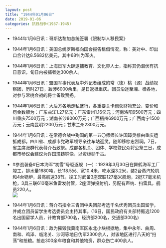 ```yaml
---
layout: post
title: "1944年01月06日"
date: 2019-01-06
categories: 抗日战争(1937-1945)
---
```


<meta name="referrer" content="no-referrer" />

- 1944年1月6日讯：哥斯达黎加总统签署《限制华人移民案》 

- 1944年1月6日讯：美国总统罗斯福向国会报告租借情况，称：美对中、印出口合计达8.5682亿美元，其中68％为军火。 

- 1944年1月6日讯：上海日军大肆逮捕教育、文化界人士，指称其仍潜伏有抗日意识，旬日内被捕者达300余人。 

- 1944年1月6日讯：盟国军事代表及中外记者组成的常（德）桃（源）战绩视察团，历时27日，跋涉6000余里，是日返抵重庆。团员沿途至湘、桂各地，对参与常桃会战的将士备致赞扬。 

- 1944年1月6日讯：大后方各地走私盛行，各重要关卡缉获财物充公、变价和罚金数额为：广东曲江1.27亿元；广东雷州1.16亿元；河南洛阳9500万元；四川重庆7500万元；湖南长沙8000万元；广西梧州6900万元；广西南宁1500万元；云南昆明2200万元；甘肃兰州2300万元。 

- 1944年1月6日讯：在常德会战中殉国的第一五〇师师长许国璋灵榇由重庆运抵成都。四川省、成都市党政军领导亲往车站迎灵。随即移榇忠烈祠。7日，省主席张群代表蒋介石致祭。成都各机关、团体、学校暨民众将公祭三日，成都市参议会建议为许国璋铸铜像，以资标勋千古。 

- #参战装备#日本海军“初雪”号驱逐舰（一）：1929年3月30日在舞鹤海军工厂竣工，排水量1680吨，长118.5米、宽10.4米、吃水深3.2米，装2台蒸汽轮机和4台锅炉，最高航速38节。竣工时武备3座双联127毫米舰炮，2挺7.7毫米机枪，3具三联610毫米鱼雷发射管，2座深弹投射机，另配有声纳、扫雷具，舰员220人。 <br/><img src="https://wx4.sinaimg.cn/large/aca367d8ly1fywmv6sttzj22790u0n9g.jpg" />

- 1944年1月6日讯：蒋介石指令三青团中央团部考选千名优秀团员出国留学，并成立团员留学生考选委员会主持其事。(16日，国民政府有关部特甄选1200名出国留学人员，计教育部700名，经济部200名，交通部300名) 

- 1944年1月6日讯：敌为摧毁我冀南军区永北小块根据地，集中永年、曲周、南和、鸡泽、临洺关、沙河等地日伪军2300余人，对该地区进行八天的“扫荡”和抢粮。抢走300余车粮食和其他物资，群众伤亡400余人。 

